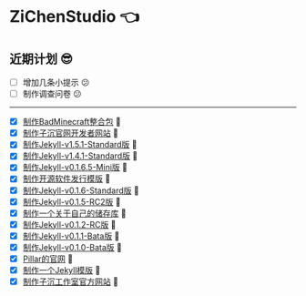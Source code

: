# ZiChenStudio 👈

## 近期计划 😎
- [ ] 增加几条小提示 😕
- [ ] 制作调查问卷 😕

---
- [x] [制作BadMinecraft整合包](https://github.com/ZiChenStudio/BADmcpack) 🎉
- [x] [制作子沉官网开发者网站](https://zcsdev.netlify.app/) 🎉
- [x] [制作Jekyll-v1.5.1-Standard版](https://github.com/ZiChenStudio/Efficiency_jekyll_theme) 🎉
- [x] [制作Jekyll-v1.4.1-Standard版](https://github.com/ZiChenStudio/Efficiency_jekyll_theme) 🎉
- [x] [制作Jekyll-v0.1.6.5-Mini版](https://github.com/ZiChenStudio/Efficiency_jekyll_theme) 🎉
- [x] [制作开源软件发行模版](https://github.com/ZiChenStudio/software-template) 🎉
- [x] [制作Jekyll-v0.1.6-Standard版](https://github.com/ZiChenStudio/Efficiency_jekyll_theme) 🎉
- [x] [制作Jekyll-v0.1.5-RC2版](https://github.com/ZiChenStudio/Efficiency_jekyll_theme) 🎉
- [x] [制作一个关于自己的储存库](https://github.com/ZiChenStudio/zichenstudio) 🎉
- [x] [制作Jekyll-v0.1.2-RC版](https://github.com/ZiChenStudio/Efficiency_jekyll_theme) 🎉
- [x] [制作Jekyll-v0.1.1-Bata版](https://github.com/ZiChenStudio/Efficiency_jekyll_theme) 🎉
- [x] [制作Jekyll-v0.1.0-Bata版](https://github.com/ZiChenStudio/Efficiency_jekyll_theme) 🎉
- [x] [Pillar的官网](https://github.com/ZiChenStudio/pillar) 🎉
- [x] [制作一个Jekyll模版](https://github.com/ZiChenStudio/Efficiency_jekyll_theme) 🎉
- [x] [制作子沉工作室官方网站](https://github.com/ZiChenStudio/zichenstudioweb) 🎉
